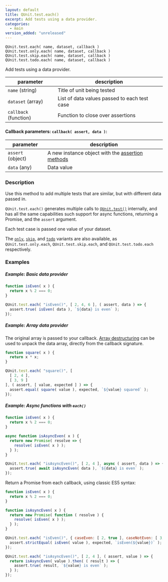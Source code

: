```yaml
---
layout: default
title: QUnit.test.each()
excerpt: Add tests using a data provider.
categories:
  - main
version_added: "unreleased"
---
```


`QUnit.test.each( name, dataset, callback )`<br>
`QUnit.test.only.each( name, dataset, callback )`<br>
`QUnit.test.skip.each( name, dataset, callback )`<br>
`QUnit.test.todo.each( name, dataset, callback )`

Add tests using a data provider.

| parameter | description |
|-----------|-------------|
| `name` (string) | Title of unit being tested |
| `dataset` (array) | List of data values passed to each test case |
| `callback` (function) | Function to close over assertions |

#### Callback parameters: `callback( assert, data )`:

| parameter | description |
|-----------|-------------|
| `assert` (object) | A new instance object with the [assertion methods](../assert/index.md) |
| `data` (any) | Data value |

### Description

Use this method to add multiple tests that are similar, but with different data passed in.

`QUnit.test.each()` generates multiple calls to [`QUnit.test()`](./test.md) internally, and has all the same capabilities such support for async functions, returning a Promise, and the `assert` argument.

Each test case is passed one value of your dataset.

The [`only`](./test.only.md), [`skip`](./test.skip.md), and [`todo`](./test.todo.md) variants are also available, as `QUnit.test.only.each`, `QUnit.test.skip.each`, and `QUnit.test.todo.each` respectively.

### Examples

##### Example: Basic data provider

```js
function isEven( x ) {
  return x % 2 === 0;
}

QUnit.test.each( "isEven()", [ 2, 4, 6 ], ( assert, data ) => {
  assert.true( isEven( data ), `${data} is even` );
});
```

##### Example: Array data provider

The original array is passed to your callback. [Array destructuring](https://developer.mozilla.org/en-US/docs/Web/JavaScript/Reference/Operators/Destructuring_assignment) can be used to unpack the data array, directly from the callback signature.


```js
function square( x ) {
  return x * x;
}

QUnit.test.each( "square()", [
  [ 2, 4 ],
  [ 3, 9 ]
], ( assert, [ value, expected ] ) => {
  assert.equal( square( value ), expected, `${value} squared` );
});
```

##### Example: Async functions with `each()`

```js
function isEven( x ) {
  return x % 2 === 0;
}

async function isAsyncEven( x ) {
  return new Promise( resolve => {
    resolve( isEven( x ) );
  } );
}

QUnit.test.each( "isAsyncEven()", [ 2, 4 ], async ( assert, data ) => {
  assert.true( await isAsyncEven( data ), `${data} is even` );
});
```

Return a Promise from each callback, using classic ES5 syntax:

```js
function isEven( x ) {
  return x % 2 === 0;
}

function isAsyncEven( x ) {
  return new Promise( function ( resolve ) {
    resolve( isEven( x ) );
  } );
}

QUnit.test.each( "isEven()", { caseEven: [ 2, true ], caseNotEven: [ 3, false ] }, ( assert, [ value, expected ] ) => {
  assert.strictEqual( isEven( value ), expected, `isEven(${value})` );
});

QUnit.test.each( "isAsyncEven()", [ 2, 4 ], ( assert, value ) => {
  return isAsyncEven( value ).then( ( result ) => {
    assert.true( result, `${value} is even` );
  } );
});
```
